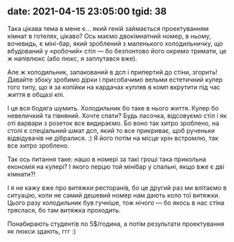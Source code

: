 date: 2021-04-15 23:05:00
tgid: 38
----

Така цікава тема в мене є... який геній займається проектуванням кімнат в готелях, цікаво? Ось маємо двокімнатний номер, в ньому, вочевидь, є міні-бар, який зроблений з маленького холодильничку, що вбудований у «робочий» стіл — бо безпонтово його окремо тримати, це ж напівлюкс (або люкс, я заплутався вже). 

Але ж холодильник, запакований в дсп і припертий до стіни, згорить! Давайте збоку зробимо дірки і присобачимо вельми естетичний кулер того типу, що я за копійки на кардачах купляв в комп вкрутити під час життя в общазі кпі. 

І ця вся бодяга шумить. Холодильник бо таке в нього життя. Кулер бо невеличкий та гівняний. Хочте спати? Будь ласочка, відсовуємо стіл і як оті варвари з розеток все видираємо. Бо воно так хитро зроблено, на столі є спеціальний шмат дсп, який то все прикриває, щоб рученьки відвідувачів не дібралися. :) Я його потім на місце хрін встромлю, так все хитро зроблено. 

Так ось питання таке: нашо в номері за такі гроші така прикольна економія на кулері? І якого перцю той мінібар у спальні, якщо вже є дві кімнати?!

І я не кажу вже про витяжки ресторанів, бо це другий раз ми влітаємо в ситуацію, коли не самий дешевий номер нам дають коло тої витяжки. Цього разу холодильник був гучніше, тож нічого — бо якось в нас стіна тряслася, бо там витяжка проходить.

Понабирають студентів по 5$/година, а потім результати проектування як люкси здають, ггг :)